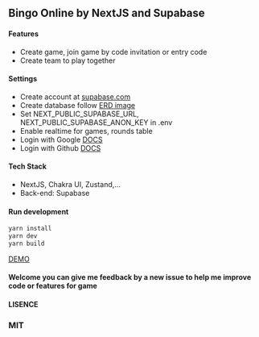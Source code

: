 ## Bingo Online by NextJS and Supabase

#### Features

- Create game, join game by code invitation or entry code
- Create team to play together

#### Settings

- Create account at [supabase.com](supabase.com)
- Create database follow [ERD image](https://github.com/bonnguyenitc/bingo-online/blob/main/dist/db/bingo-erd.png)
- Set NEXT_PUBLIC_SUPABASE_URL, NEXT_PUBLIC_SUPABASE_ANON_KEY in .env
- Enable realtime for games, rounds table
- Login with Google [DOCS](https://supabase.com/docs/guides/auth/social-login/auth-google)
- Login with Github [DOCS](https://supabase.com/docs/guides/auth/social-login/auth-github)

#### Tech Stack

- NextJS, Chakra UI, Zustand,...
- Back-end: Supabase

#### Run development

```bash
yarn install
yarn dev
yarn build
```

[DEMO](https://bingo-online-phi.vercel.app/)

#### Welcome you can give me feedback by a new issue to help me improve code or features for game

#### LISENCE

### MIT
